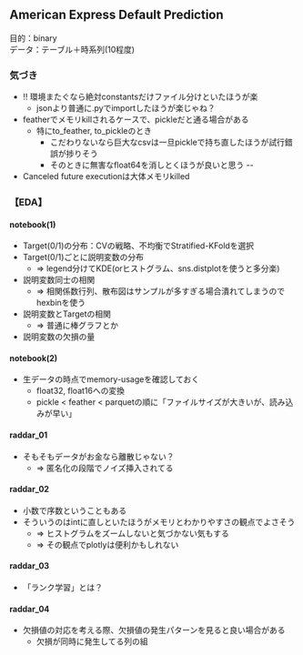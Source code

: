 ## American Express Default Prediction 
目的：binary<br>
データ：テーブル＋時系列(10程度)

### 気づき
* !! 環境またぐなら絶対constantsだけファイル分けといたほうが楽
    * jsonより普通に.pyでimportしたほうが楽じゃね？
* featherでメモリkillされるケースで、pickleだと通る場合がある
    * 特にto_feather, to_pickleのとき
        * こだわりないなら巨大なcsvは一旦pickleで持ち直したほうが試行錯誤が捗りそう
        * そのときに無害なfloat64を消しとくほうが良いと思う --
* Canceled future executionは大体メモリkilled

### 【EDA】
#### notebook(1)
* Target(0/1)の分布：CVの戦略、不均衡でStratified-KFoldを選択
* Target(0/1)ごとに説明変数の分布 
    * => legend分けてKDE(orヒストグラム、sns.distplotを使うと多分楽)
* 説明変数同士の相関 
    * => 相関係数行列、散布図はサンプルが多すぎる場合潰れてしまうのでhexbinを使う
* 説明変数とTargetの相関
    * => 普通に棒グラフとか
* 説明変数の欠損の量


#### notebook(2)
* 生データの時点でmemory-usageを確認しておく
    * float32, float16への変換
    * pickle < feather < parquetの順に「ファイルサイズが大きいが、読み込みが早い」

#### raddar_01
* そもそもデータがお金なら離散じゃない？
    * => 匿名化の段階でノイズ挿入されてる

#### raddar_02
* 小数で序数ということもある
* そういうのはintに直しといたほうがメモリとわかりやすさの観点でよさそう
    * => ヒストグラムをズームしないと気づかない気もする
    * => その観点でplotlyは便利かもしれない

#### raddar_03
* 「ランク学習」とは？

#### raddar_04
* 欠損値の対応を考える際、欠損値の発生パターンを見ると良い場合がある
    * 欠損が同時に発生してる列の組